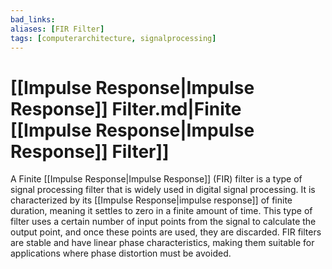 ```yaml
---
bad_links: 
aliases: [FIR Filter]
tags: [computerarchitecture, signalprocessing]
---
```

# [[Impulse Response|Impulse Response]] Filter.md|Finite [[Impulse Response|Impulse Response]] Filter]]

A Finite [[Impulse Response|Impulse Response]] (FIR) filter is a type of signal processing filter that is widely used in digital signal processing. It is characterized by its [[Impulse Response|impulse response]] of finite duration, meaning it settles to zero in a finite amount of time. This type of filter uses a certain number of input points from the signal to calculate the output point, and once these points are used, they are discarded. FIR filters are stable and have linear phase characteristics, making them suitable for applications where phase distortion must be avoided.
